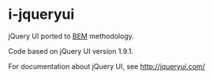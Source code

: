 i-jqueryui
==========

jQuery UI ported to [BEM](http://bem.info) methodology.

Code based on jQuery UI version 1.9.1.

For documentation about jQuery UI, see http://jqueryui.com/
